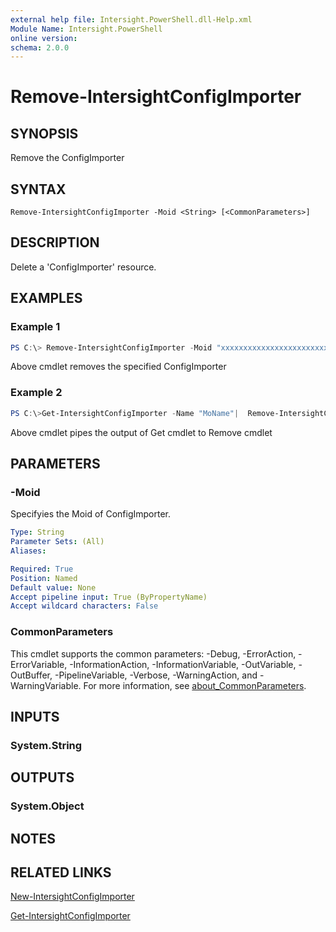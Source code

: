 ```yaml
---
external help file: Intersight.PowerShell.dll-Help.xml
Module Name: Intersight.PowerShell
online version:
schema: 2.0.0
---
```


# Remove-IntersightConfigImporter

## SYNOPSIS
Remove the ConfigImporter

## SYNTAX

```
Remove-IntersightConfigImporter -Moid <String> [<CommonParameters>]
```

## DESCRIPTION
Delete a &apos;ConfigImporter&apos; resource.

## EXAMPLES

### Example 1
```powershell
PS C:\> Remove-IntersightConfigImporter -Moid "xxxxxxxxxxxxxxxxxxxxxxxxxxx"
```
Above cmdlet removes the specified ConfigImporter 

### Example 2
```powershell
PS C:\>Get-IntersightConfigImporter -Name "MoName"|  Remove-IntersightConfigImporter
```
Above cmdlet pipes the output of Get cmdlet to Remove cmdlet

## PARAMETERS

### -Moid
Specifyies the Moid of ConfigImporter.

```yaml
Type: String
Parameter Sets: (All)
Aliases:

Required: True
Position: Named
Default value: None
Accept pipeline input: True (ByPropertyName)
Accept wildcard characters: False
```

### CommonParameters
This cmdlet supports the common parameters: -Debug, -ErrorAction, -ErrorVariable, -InformationAction, -InformationVariable, -OutVariable, -OutBuffer, -PipelineVariable, -Verbose, -WarningAction, and -WarningVariable. For more information, see [about_CommonParameters](http://go.microsoft.com/fwlink/?LinkID=113216).

## INPUTS

### System.String

## OUTPUTS

### System.Object
## NOTES

## RELATED LINKS

[New-IntersightConfigImporter](./New-IntersightConfigImporter.md)

[Get-IntersightConfigImporter](./Get-IntersightConfigImporter.md)

